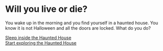 # Will you live or die?  
You wake up in the morning and you find yourself in a haunted house. You know it is not Halloween and all the doors are locked. What do you do?  

[Sleep inside the Haunted House](sleep-inside.md)  
[Start exploring the Haunted House](exploring-house.md)  